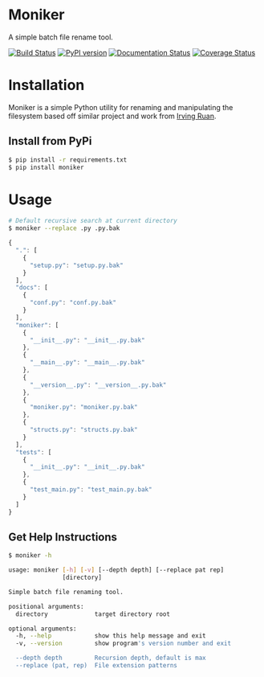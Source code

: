 # Moniker
A simple batch file rename tool.

[![Build Status](https://travis-ci.org/jjangsangy/Moniker.svg?branch=master)](https://travis-ci.org/jjangsangy/Moniker) [![PyPI version](https://badge.fury.io/py/moniker.svg)](http://badge.fury.io/py/moniker) [![Documentation Status](https://readthedocs.org/projects/moniker/badge/?version=latest)](https://readthedocs.org/projects/moniker/?badge=latest) [![Coverage Status](https://img.shields.io/coveralls/jjangsangy/Moniker.svg)](https://coveralls.io/r/jjangsangy/Moniker)

# Installation

Moniker is a simple Python utility for renaming and manipulating the filesystem based
off similar project and work from [Irving Ruan](https://github.com/irvingruan/Moniker.git).

## Install from PyPi

```sh
$ pip install -r requirements.txt
$ pip install moniker
```

# Usage

```sh
# Default recursive search at current directory
$ moniker --replace .py .py.bak
```

```javascript
{
  ".": [
    {
      "setup.py": "setup.py.bak"
    }
  ], 
  "docs": [
    {
      "conf.py": "conf.py.bak"
    }
  ], 
  "moniker": [
    {
      "__init__.py": "__init__.py.bak"
    }, 
    {
      "__main__.py": "__main__.py.bak"
    }, 
    {
      "__version__.py": "__version__.py.bak"
    }, 
    {
      "moniker.py": "moniker.py.bak"
    }, 
    {
      "structs.py": "structs.py.bak"
    }
  ], 
  "tests": [
    {
      "__init__.py": "__init__.py.bak"
    }, 
    {
      "test_main.py": "test_main.py.bak"
    }
  ]
}

```

## Get Help Instructions
```sh
$ moniker -h

usage: moniker [-h] [-v] [--depth depth] [--replace pat rep]
               [directory]

Simple batch file renaming tool.

positional arguments:
  directory             target directory root

optional arguments:
  -h, --help            show this help message and exit
  -v, --version         show program's version number and exit

  --depth depth         Recursion depth, default is max
  --replace (pat, rep)  File extension patterns

```

